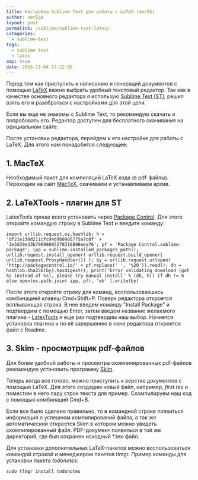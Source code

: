 ```yaml
---
title: Настройка Sublime Text для работы с LaTeX (macOS)
author: serEga
layout: post
permalink: /sublime/sublime-text-latex/
categories:
  - sublime-text
tags:
  - sublime text
  - latex
amp: true
date: 2016-11-04 17:22:00
---
```


Перед тем как приступить к написанию и генераций документов с помощью [LaTeX](https://ru.wikipedia.org/wiki/LaTeX) важно выбрать удобный текстовый редактор. Так как в качестве основного редактора я использую [Sublime Text (ST)](https://www.sublimetext.com/3), решил взять его и разобраться с настройками для этой цели.

<p align="center">
<a href="{{site.img_cdn}}/sublime-latex.jpg" data-lightbox="sublime-text-latex"><amp-img src="{{site.img_cdn}}/sublime-latex-mini.jpg" alt="Пример с LaTeX файлом в Sublime Text" width="600" height="363" layout="responsive"></amp-img></a>
</p>

Если вы еще не знакомы с Sublime Text, то рекомендую скачать и попробовать его. Редактор доступен для бесплатного скачивания на официальном сайте.

После установки редактора, перейдем к его настройке для работы с LaTeX. Для этого нам понадобится следующее:

## 1. MacTeX
Необходимый пакет для компиляций LaTeX кода (в pdf-файлы). Переходим на сайт [MacTeX](https://tug.org/mactex/), скачиваем и устанавливаем архив.

## 2. LaTeXTools - плагин для ST
LatexTools проще всего установить через [Package Control](https://packagecontrol.io/). Для этого откройте командую строку в Sublime Text и введите команду:

```
import urllib.request,os,hashlib; h = 'df21e130d211cfc94d9b0905775a7c0f' + '1e3d39e33b79698005270310898eea76'; pf = 'Package Control.sublime-package'; ipp = sublime.installed_packages_path(); urllib.request.install_opener( urllib.request.build_opener( urllib.request.ProxyHandler()) ); by = urllib.request.urlopen( 'http://packagecontrol.io/' + pf.replace(' ', '%20')).read(); dh = hashlib.sha256(by).hexdigest(); print('Error validating download (got %s instead of %s), please try manual install' % (dh, h)) if dh != h else open(os.path.join( ipp, pf), 'wb' ).write(by)
```

После этого откройте строку для команд, воспользовавшись комбинацией клавиш Cmd+Shift+P. Поверх редактора откроется всплывающая строка. В нее введем команду "Install Package" и подтвердим с помощью Enter, затем введем название желаемого плагина - [LatexTools](https://github.com/SublimeText/LaTeXTools) и еще раз подтвердим наш выбор. Начнется установка плагина и по её завершению в окне редактора откроется файл с Readme.

## 3.  Skim - просмотрщик pdf-файлов
Для более удобной работы и просмотра скомпилированных pdf-файлов рекомендую установить программу [Skim](http://skim-app.sourceforge.net/).

Теперь когда все готово, можно приступить к верстке документов с помощью LaTeX. Для этого создадим новый файл, например, *first.tex* и поместим в него пару строк текста для пример. Скомпилируем наш код с помощью комбинаций Cmd+B.

Если все было сделано правильно, то в командной строке появиться информация о успешном компилирований файла, а так же автоматический откроется Skim в котором можно увидеть скомпилированный файл. PDF-документ появиться в той же директорий, где был сохранен исходный *.tex-файл.

<p align="center">
<a href="{{site.img_cdn}}/latex-compiled-skim.jpg" data-lightbox="sublime-text-latex"><amp-img src="{{site.img_cdn}}/latex-compiled-skim-mini.jpg" alt="Просмотр сгенерированного PDF" width="600" height="278" layout="responsive"></amp-img></a>
</p>

Для установки дополнительных LaTeX-пакетов можно воспользоваться командой строкой и менеджером пакетов tlmgr. Пример команды для установки пакета *todonotes*:

```
sudo tlmgr install todonotes
```

